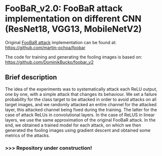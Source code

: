 # 

# FooBaR_v2.0: FooBaR attack implementation on different CNN (ResNet18, VGG13, MobileNetV2)

Original [FooBaR attack](https://arxiv.org/abs/2109.11249) implementation can be found at:
https://github.com/martin-ochoa/foobar

The code for training and generating the fooling images is based on:
https://github.com/DominikBucko/foobar_v2

## Brief description
The idea of the experiments was to systematically attack each ReLU output, one by one, with a simple attack that changes its behaviour. We set a failure probability for the class target to be attacked in order to avoid attacks on all target images, and we randomly attacked an entire channel for the attacked layer, this attacked channel being fixed during the training. The latter for the case of attack ReLUs in convolutional layers. In the case of ReLUS in linear layers, we use the same approximation of the original FooBaR attack. In the end, we obtained a trained model for each attack, on which we then generated the fooling images using gradient descent and obtained some metrics of the attacks.


### >>> Repository under construction!

